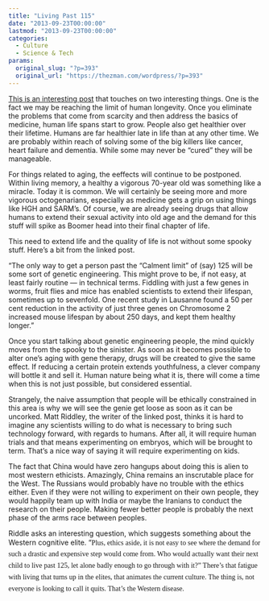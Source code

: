 ```yaml
---
title: "Living Past 115"
date: "2013-09-23T00:00:00"
lastmod: "2013-09-23T00:00:00"
categories:
  - Culture
  - Science & Tech
params:
  original_slug: "?p=393"
  original_url: "https://thezman.com/wordpress/?p=393"
---
```


<a
href="http://www.rationaloptimist.com/blog/why-are-there-so-few-people-over-115-years-of-age-one/"
rel="noopener" target="_blank">This is an interesting post</a> that
touches on two interesting things. One is the fact we may be reaching
the limit of human longevity. Once you eliminate the problems that come
from scarcity and then address the basics of medicine, human life spans
start to grow. People also get healthier over their lifetime. Humans are
far healthier late in life than at any other time. We are probably
within reach of solving some of the big killers like cancer, heart
failure and dementia. While some may never be “cured” they will be
manageable.

For things related to aging, the eeffects will continue to be postponed.
Within living memory, a healthy a vigorous 70-year old was something
like a miracle. Today it is common. We will certainly be seeing more and
more vigorous octogenarians, especially as medicine gets a grip on using
things like HGH and SARM’s. Of course, we are already seeing drugs that
allow humans to extend their sexual activity into old age and the demand
for this stuff will spike as Boomer head into their final chapter of
life.

This need to extend life and the quality of life is not without some
spooky stuff. Here’s a bit from the linked post.

“The only way to get a person past the “Calment limit” of (say) 125 will
be some sort of genetic engineering. This might prove to be, if not
easy, at least fairly routine — in technical terms. Fiddling with just a
few genes in worms, fruit flies and mice has enabled scientists to
extend their lifespan, sometimes up to sevenfold. One recent study in
Lausanne found a 50 per cent reduction in the activity of just three
genes on Chromosome 2 increased mouse lifespan by about 250 days, and
kept them healthy longer.”

Once you start talking about genetic engineering people, the mind
quickly moves from the spooky to the sinister. As soon as it becomes
possible to alter one’s aging with gene therapy, drugs will be created
to give the same effect. If reducing a certain protein extends
youthfulness, a clever company will bottle it and sell it. Human nature
being what it is, there will come a time when this is not just possible,
but considered essential.

Strangely, the naive assumption that people will be ethically
constrained in this area is why we will see the genie get loose as soon
as it can be uncorked. Matt Riddley, the writer of the linked post,
thinks it is hard to imagine any scientists willing to do what is
necessary to bring such technology forward, with regards to humans.
After all, it will require human trials and that means experimenting on
embryos, which will be brought to term. That’s a nice way of saying it
will require experimenting on kids.

The fact that China would have zero hangups about doing this is alien to
most western ethicists. Amazingly, China remains an inscrutable place
for the West. The Russians would probably have no trouble with the
ethics either. Even if they were not willing to experiment on their own
people, they would happily team up with India or maybe the Iranians to
conduct the research on their people. Making fewer better people is
probably the next phase of the arms race between peoples.

Riddle asks an interesting question, which suggests something about the
Western cognitive elite.
“<span style="font-family: Georgia, 'Bitstream Charter', serif; line-height: 1.625;">Plus,
ethics aside, it is not easy to see where the demand for such a drastic
and expensive step would come from. Who would actually want their next
child to live past 125, let alone badly enough to go through with it?”
There’s that fatigue with living that turns up in the elites, that
animates the current culture. The thing is, not everyone is looking to
call it quits. That’s the Western disease. </span>
